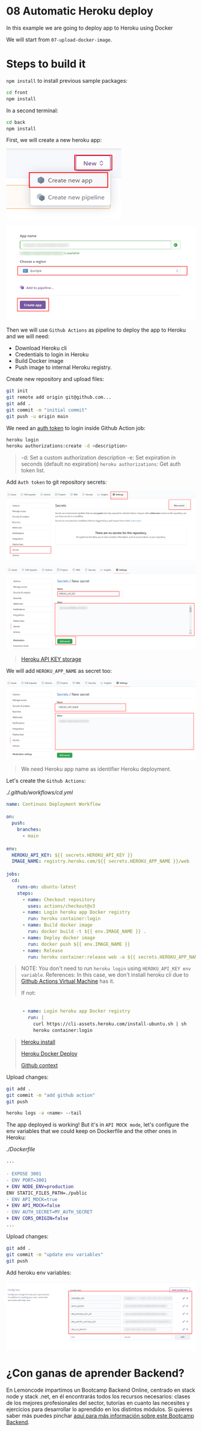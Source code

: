 # 08 Automatic Heroku deploy

In this example we are going to deploy app to Heroku using Docker

We will start from `07-upload-docker-image`.

# Steps to build it

`npm install` to install previous sample packages:

```bash
cd front
npm install

```

In a second terminal:

```bash
cd back
npm install

```

First, we will create a new heroku app:

![01-create-heroku-app](./readme-resources/01-create-heroku-app.png)

![02-create-heroku-app](./readme-resources/02-create-heroku-app.png)

Then we will use `Github Actions` as pipeline to deploy the app to Heroku and we will need:

- Download Heroku cli
- Credentials to login in Heroku
- Build Docker image
- Push image to internal Heroku registry.

Create new repository and upload files:

```bash
git init
git remote add origin git@github.com...
git add .
git commit -m "initial commit"
git push -u origin main

```

We need an [auth token](https://devcenter.heroku.com/articles/heroku-cli-commands#heroku-authorizations-create) to login inside Github Action job:

```bash
heroku login
heroku authorizations:create -d <description>
```

> -d: Set a custom authorization description
> -e: Set expiration in seconds (default no expiration)
> `heroku authorizations`: Get auth token list.

Add `Auth token` to git repository secrets:

![03-github-secret](./readme-resources/03-github-secret.png)

![04-token-as-secret](./readme-resources/04-token-as-secret.png)

> [Heroku API KEY storage](https://devcenter.heroku.com/articles/heroku-cli-commands#heroku-authorizations-create)

We will add `HEROKU_APP_NAME` as secret too:

![05-heroku-app-name](./readme-resources/05-heroku-app-name.png)

> We need Heroku app name as identifier Heroku deployment.

Let's create the `Github Actions`:

_./.github/workflows/cd.yml_

```yml
name: Continuos Deployment Workflow

on:
  push:
    branches:
      - main

env:
  HEROKU_API_KEY: ${{ secrets.HEROKU_API_KEY }}
  IMAGE_NAME: registry.heroku.com/${{ secrets.HEROKU_APP_NAME }}/web

jobs:
  cd:
    runs-on: ubuntu-latest
    steps:
      - name: Checkout repository
        uses: actions/checkout@v3
      - name: Login heroku app Docker registry
        run: heroku container:login
      - name: Build docker image
        run: docker build -t ${{ env.IMAGE_NAME }} .
      - name: Deploy docker image
        run: docker push ${{ env.IMAGE_NAME }}
      - name: Release
        run: heroku container:release web -a ${{ secrets.HEROKU_APP_NAME }}

```

> NOTE: You don't need to run `heroku login` using `HEROKU_API_KEY env variable`.
> References:
> In this case, we don't install heroku cli due to [Github Actions Virtual Machine](https://github.com/actions/virtual-environments/blob/ubuntu20/20210216.1/images/linux/Ubuntu2004-README.md) has it.
>
> If not:

```yml
      
      - name: Login heroku app Docker registry
        run: |
          curl https://cli-assets.heroku.com/install-ubuntu.sh | sh
          heroku container:login
```

> [Heroku install](https://devcenter.heroku.com/articles/heroku-cli#standalone-installation)
>
> [Heroku Docker Deploy](https://devcenter.heroku.com/articles/container-registry-and-runtime)
>
> [Github context](https://docs.github.com/en/free-pro-team@latest/actions/reference/context-and-expression-syntax-for-github-actions#github-context)

Upload changes:

```bash
git add .
git commit -m "add github action"
git push

```

```bash
heroku logs -a <name> --tail
```

The app deployed is working! But it's in `API MOCK mode`, let's configure the env variables that we could keep on Dockerfile and the other ones in Heroku:

_./Dockerfile_

```diff
...

- EXPOSE 3001
- ENV PORT=3001
+ ENV NODE_ENV=production
ENV STATIC_FILES_PATH=./public
- ENV API_MOCK=true
+ ENV API_MOCK=false
- ENV AUTH_SECRET=MY_AUTH_SECRET
+ ENV CORS_ORIGIN=false
...

```

Upload changes:

```bash
git add .
git commit -m "update env variables"
git push

```

Add heroku env variables:

![06-heroku-env-variables](./readme-resources/06-heroku-env-variables.png)

# ¿Con ganas de aprender Backend?

En Lemoncode impartimos un Bootcamp Backend Online, centrado en stack node y stack .net, en él encontrarás todos los recursos necesarios: clases de los mejores profesionales del sector, tutorías en cuanto las necesites y ejercicios para desarrollar lo aprendido en los distintos módulos. Si quieres saber más puedes pinchar [aquí para más información sobre este Bootcamp Backend](https://lemoncode.net/bootcamp-backend#bootcamp-backend/banner).
